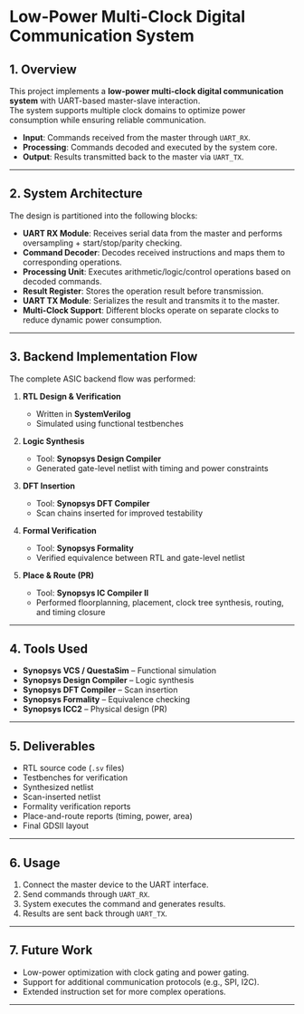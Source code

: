 # Low-Power Multi-Clock Digital Communication System

## 1. Overview
This project implements a **low-power multi-clock digital communication system** with UART-based master-slave interaction.  
The system supports multiple clock domains to optimize power consumption while ensuring reliable communication.  

- **Input**: Commands received from the master through `UART_RX`.  
- **Processing**: Commands decoded and executed by the system core.  
- **Output**: Results transmitted back to the master via `UART_TX`.  

---

## 2. System Architecture
The design is partitioned into the following blocks:
- **UART RX Module**: Receives serial data from the master and performs oversampling + start/stop/parity checking.  
- **Command Decoder**: Decodes received instructions and maps them to corresponding operations.  
- **Processing Unit**: Executes arithmetic/logic/control operations based on decoded commands.  
- **Result Register**: Stores the operation result before transmission.  
- **UART TX Module**: Serializes the result and transmits it to the master.  
- **Multi-Clock Support**: Different blocks operate on separate clocks to reduce dynamic power consumption.  

---

## 3. Backend Implementation Flow
The complete ASIC backend flow was performed:

1. **RTL Design & Verification**  
   - Written in **SystemVerilog**  
   - Simulated using functional testbenches  

2. **Logic Synthesis**  
   - Tool: **Synopsys Design Compiler**  
   - Generated gate-level netlist with timing and power constraints  

3. **DFT Insertion**  
   - Tool: **Synopsys DFT Compiler**  
   - Scan chains inserted for improved testability  

4. **Formal Verification**  
   - Tool: **Synopsys Formality**  
   - Verified equivalence between RTL and gate-level netlist  

5. **Place & Route (PR)**  
   - Tool: **Synopsys IC Compiler II**  
   - Performed floorplanning, placement, clock tree synthesis, routing, and timing closure  

---

## 4. Tools Used
- **Synopsys VCS / QuestaSim** – Functional simulation  
- **Synopsys Design Compiler** – Logic synthesis  
- **Synopsys DFT Compiler** – Scan insertion  
- **Synopsys Formality** – Equivalence checking  
- **Synopsys ICC2** – Physical design (PR)  

---

## 5. Deliverables
- RTL source code (`.sv` files)  
- Testbenches for verification  
- Synthesized netlist  
- Scan-inserted netlist  
- Formality verification reports  
- Place-and-route reports (timing, power, area)  
- Final GDSII layout  

---

## 6. Usage
1. Connect the master device to the UART interface.  
2. Send commands through `UART_RX`.  
3. System executes the command and generates results.  
4. Results are sent back through `UART_TX`.  

---

## 7. Future Work
- Low-power optimization with clock gating and power gating.  
- Support for additional communication protocols (e.g., SPI, I2C).  
- Extended instruction set for more complex operations.  

---
